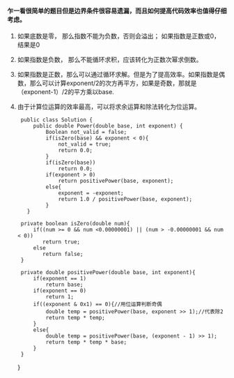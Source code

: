 
####  乍一看很简单的题目但是边界条件很容易遗漏，而且如何提高代码效率也值得仔细考虑。

1. 如果底数是零， 那么指数不能为负数，否则会溢出； 如果指数是正数或0， 结果是0
2. 如果指数是负数， 那么不能循环求积，应该转化为正数次幂求倒数。
3. 如果指数是正数，那么可以通过循环求解。但是为了提高效率。如果指数是偶数，那么可以计算exponent/2的次方再平方，如果是奇数，那就是（exponent-1）/2的平方乘以base.
4. 由于计算位运算的效率最高，可以将求余运算和除法转化为位运算。

        public class Solution {
            public double Power(double base, int exponent) {
                Boolean not_valid = false;
                if(isZero(base) && exponent < 0){
                    not_valid = true;
                    return 0.0;
                }
                if(isZero(base))
                    return 0.0;
                if(exponent > 0)
                    return positivePower(base, exponent);
                else{
                    exponent = -exponent;
                    return 1.0 / positivePower(base, exponent);
                }
          }

        private boolean isZero(double num){
            if((num >= 0 && num <0.00000001) || (num > -0.00000001 && num < 0))
               return true;
            else 
               return false;    
        }

        private double positivePower(double base, int exponent){
            if(exponent == 1)
                return base;
            if(exponent == 0)
                return 1;
            if((exponent & 0x1) == 0){//用位运算判断奇偶
                double temp = positivePower(base, exponent >> 1);//代表除2
                return temp * temp;
            }
            else{
                double temp = positivePower(base, (exponent - 1) >> 1);
                return temp * temp * base;
            }
        }
    }
